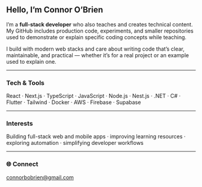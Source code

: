 ## Hello, I’m Connor O’Brien  

I’m a **full-stack developer** who also teaches and creates technical content.  
My GitHub includes production code, experiments, and smaller repositories used to demonstrate or explain specific coding concepts while teaching.  

I build with modern web stacks and care about writing code that’s clear, maintainable, and practical — whether it’s for a real project or an example used to explain one.  

---

### Tech & Tools  
React · Next.js · TypeScript · JavaScript · Node.js · Nest.js · .NET · C# · Flutter · Tailwind · Docker · AWS · Firebase · Supabase 

---

### Interests  
Building full-stack web and mobile apps · improving learning resources · exploring automation · simplifying developer workflows  

---

### 🌐 Connect  
connorbobrien@gmail.com  
